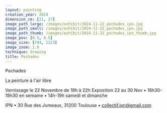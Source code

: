 ```yaml
---
layout: painting
creation_year: 2024
dimension_cm: [21, 27]
image_path_large: /images/exhibit/2024-11-22_pochades_ipn.jpg
image_path_small: /images/exhibit/2024-11-22_pochades_ipn.jpg
image_path_thumb: /images/exhibit/2024-11-22_pochades_ipn_thumb.jpg
image_pov: [0.5, 0.5]
image_size: [794, 1123]
image_zoom: 1.0
technique: drawing
title: Pochades
---
```


Pochades

La peinture à l'air libre

Vernissage le 22 Novembre de 18h à 22h
Exposition 22 au 30 Nov • 16h30-19h30 en semaine • 14h-19h samedi et dimanche

IPN • 30 Rue des Jumeaux, 31200 Toulouse • collectif.ipn@gmail.com

